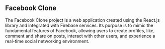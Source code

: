 ## Facebook Clone
The Facebook Clone project is a web application created using the React.js library and integrated with Firebase services. Its purpose is to mimic the fundamental features of Facebook, allowing users to create profiles, like, comment and share on posts, interact with other users, and experience a real-time social networking environment.
